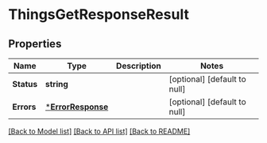 # ThingsGetResponseResult

## Properties
Name | Type | Description | Notes
------------ | ------------- | ------------- | -------------
**Status** | **string** |  | [optional] [default to null]
**Errors** | [***ErrorResponse**](ErrorResponse.md) |  | [optional] [default to null]

[[Back to Model list]](../README.md#documentation-for-models) [[Back to API list]](../README.md#documentation-for-api-endpoints) [[Back to README]](../README.md)


